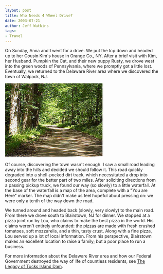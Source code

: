 ```yaml
---
layout: post
title: Who Needs 4 Wheel Drive?
date: 2003-07-21
author: Jeff Watkins
tags:
- Travel
---
```


<p>On Sunday, Anna and I went for a drive. We put the top down and
headed up to her Cousin Kim's house in Orange Co., NY. After a brief
visit with Kim, her Husband. Pumpkin the Cat, and their new puppy
Rusty, we drove west into the green woods of Pennsylvania, where we
promptly got a little lost. Eventually, we returned to the Delaware
River area where we discovered the town of Walpack, NJ.</p>
<div class="figure">
<img class="photo" src="/photos/walpacknj.jpg" alt="Walpack, NJ"  >
</div>
<p>Of course, discovering the town wasn't enough. I saw a small road
leading away into the hills and decided we should follow it. This road
quickly degraded into a shell-pocked dirt track, which necessitated a
drop into second gear for the better part of two miles. After
soliciting directions from a passing pickup truck, we found our way (so
slowly) to a little waterfall. At the base of the waterfall is a map of
the area, complete with a "You are Here" marker. The map didn't make us
feel hopeful about pressing on: we were only a tenth of the way down
the road.</p>
<p>We turned around and headed back (slowly, very slowly) to the main
road. From there we drove south to Blairstown, NJ for dinner. We
stopped at a pizza joint run by Lou, who claims to make the best pizza
in the world. His claims weren't entirely unfounded: the pizzas are
made with fresh crushed tomatoes, soft mozzarella, and a thin, tasty
crust. Along with a fine pizza, Lou served up a lot of local
information. From his perspective, Blairstown makes an excellent
location to raise a family; but a poor place to run a business.</p>
<p>For more information about the Delaware River area and how our
Federal Government destroyed the way of life of countless residents,
see <a href="http://www.poconorecord.com/report/tocks/1.htm">The Legacy
of Tocks Island Dam</a>.</p>